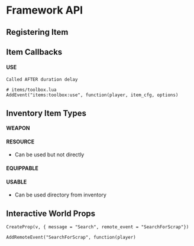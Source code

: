 # Framework API

## Registering Item


## Item Callbacks

#### USE

```
Called AFTER duration delay

# items/toolbox.lua
AddEvent("items:toolbox:use", function(player, item_cfg, options)
```


## Inventory Item Types

#### WEAPON

#### RESOURCE
- Can be used but not directly

#### EQUIPPABLE

#### USABLE
- Can be used directory from inventory

## Interactive World Props

```
CreateProp(v, { message = "Search", remote_event = "SearchForScrap"})
```

```
AddRemoteEvent("SearchForScrap", function(player)
```